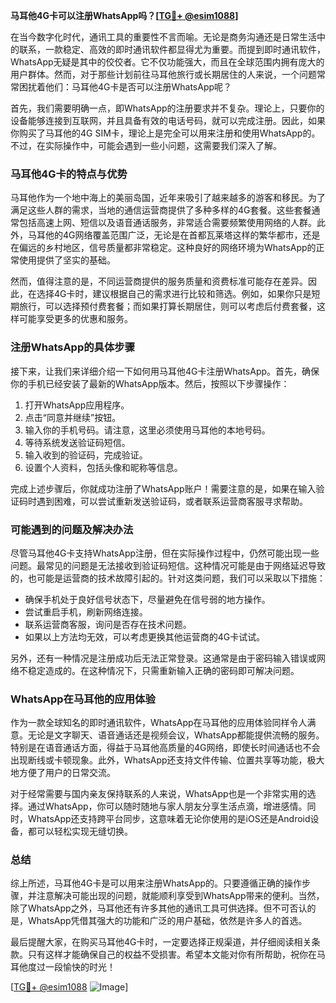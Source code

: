 **马耳他4G卡可以注册WhatsApp吗？[[TG💪+ @esim1088](https://t.me/s/esim1088)]**

在当今数字化时代，通讯工具的重要性不言而喻。无论是商务沟通还是日常生活中的联系，一款稳定、高效的即时通讯软件都显得尤为重要。而提到即时通讯软件，WhatsApp无疑是其中的佼佼者。它不仅功能强大，而且在全球范围内拥有庞大的用户群体。然而，对于那些计划前往马耳他旅行或长期居住的人来说，一个问题常常困扰着他们：马耳他4G卡是否可以注册WhatsApp呢？

首先，我们需要明确一点，即WhatsApp的注册要求并不复杂。理论上，只要你的设备能够连接到互联网，并且具备有效的电话号码，就可以完成注册。因此，如果你购买了马耳他的4G SIM卡，理论上是完全可以用来注册和使用WhatsApp的。不过，在实际操作中，可能会遇到一些小问题，这需要我们深入了解。

### **马耳他4G卡的特点与优势**

马耳他作为一个地中海上的美丽岛国，近年来吸引了越来越多的游客和移民。为了满足这些人群的需求，当地的通信运营商提供了多种多样的4G套餐。这些套餐通常包括高速上网、短信以及语音通话服务，非常适合需要频繁使用网络的人群。此外，马耳他的4G网络覆盖范围广泛，无论是在首都瓦莱塔这样的繁华都市，还是在偏远的乡村地区，信号质量都非常稳定。这种良好的网络环境为WhatsApp的正常使用提供了坚实的基础。

然而，值得注意的是，不同运营商提供的服务质量和资费标准可能存在差异。因此，在选择4G卡时，建议根据自己的需求进行比较和筛选。例如，如果你只是短期旅行，可以选择预付费套餐；而如果打算长期居住，则可以考虑后付费套餐，这样可能享受更多的优惠和服务。

### **注册WhatsApp的具体步骤**

接下来，让我们来详细介绍一下如何用马耳他4G卡注册WhatsApp。首先，确保你的手机已经安装了最新的WhatsApp版本。然后，按照以下步骤操作：

1. 打开WhatsApp应用程序。
2. 点击“同意并继续”按钮。
3. 输入你的手机号码。请注意，这里必须使用马耳他的本地号码。
4. 等待系统发送验证码短信。
5. 输入收到的验证码，完成验证。
6. 设置个人资料，包括头像和昵称等信息。

完成上述步骤后，你就成功注册了WhatsApp账户！需要注意的是，如果在输入验证码时遇到困难，可以尝试重新发送验证码，或者联系运营商客服寻求帮助。

### **可能遇到的问题及解决办法**

尽管马耳他4G卡支持WhatsApp注册，但在实际操作过程中，仍然可能出现一些问题。最常见的问题是无法接收到验证码短信。这种情况可能是由于网络延迟导致的，也可能是运营商的技术故障引起的。针对这类问题，我们可以采取以下措施：

- 确保手机处于良好信号状态下，尽量避免在信号弱的地方操作。
- 尝试重启手机，刷新网络连接。
- 联系运营商客服，询问是否存在技术问题。
- 如果以上方法均无效，可以考虑更换其他运营商的4G卡试试。

另外，还有一种情况是注册成功后无法正常登录。这通常是由于密码输入错误或网络不稳定造成的。在这种情况下，只需重新输入正确的密码即可解决问题。

### **WhatsApp在马耳他的应用体验**

作为一款全球知名的即时通讯软件，WhatsApp在马耳他的应用体验同样令人满意。无论是文字聊天、语音通话还是视频会议，WhatsApp都能提供流畅的服务。特别是在语音通话方面，得益于马耳他高质量的4G网络，即使长时间通话也不会出现断线或卡顿现象。此外，WhatsApp还支持文件传输、位置共享等功能，极大地方便了用户的日常交流。

对于经常需要与国内亲友保持联系的人来说，WhatsApp也是一个非常实用的选择。通过WhatsApp，你可以随时随地与家人朋友分享生活点滴，增进感情。同时，WhatsApp还支持跨平台同步，这意味着无论你使用的是iOS还是Android设备，都可以轻松实现无缝切换。

### **总结**

综上所述，马耳他4G卡是可以用来注册WhatsApp的。只要遵循正确的操作步骤，并注意解决可能出现的问题，就能顺利享受到WhatsApp带来的便利。当然，除了WhatsApp之外，马耳他还有许多其他的通讯工具可供选择。但不可否认的是，WhatsApp凭借其强大的功能和广泛的用户基础，依然是许多人的首选。

最后提醒大家，在购买马耳他4G卡时，一定要选择正规渠道，并仔细阅读相关条款。只有这样才能确保自己的权益不受损害。希望本文能对你有所帮助，祝你在马耳他度过一段愉快的时光！

[[TG💪+ @esim1088](https://t.me/s/esim1088) ![Image](https://i.postimg.cc/4NQfJmqS/Snipaste-2025-05-13-00-14-12.png)]